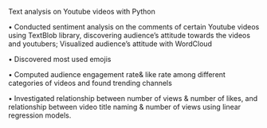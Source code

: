 Text analysis on Youtube videos with Python

• Conducted sentiment analysis on the comments of certain Youtube videos using TextBlob library, discovering audience’s attitude towards the videos and youtubers; Visualized audience’s attitude with WordCloud

• Discovered most used emojis

• Computed audience engagement rate& like rate among different categories of videos and found trending channels

• Investigated relationship between number of views & number of likes, and relationship between video title naming & number of views using linear regression models.
